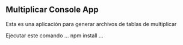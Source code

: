 ## Multiplicar Console App

Esta es una aplicación para generar archivos de tablas de multiplicar

Ejecutar este comando
...
npm install
...